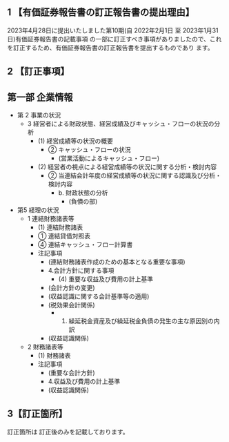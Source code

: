 ## 1 【有価証券報告書の訂正報告書の提出理由】

2023年4月28日に提出いたしました第10期(自 2022年2月1日 至 2023年1月31日)有価証券報告書の記載事項 の一部に訂正すべき事項がありましたので、これを訂正するため、有価証券報告書の訂正報告書を提出するものであり ます。

## 2 【訂正事項】

## 第一部 企業情報

- 第 2 事業の状況
	- 3 経営者による財政状態、経営成績及びキャッシュ・フローの状況の分析
		- (1) 経営成績等の状況の概要
			- ② キャッシュ・フローの状況
				- (営業活動によるキャッシュ・フロー)
		- (2) 経営者の視点による経営成績等の状況に関する分析・検討内容
			- ② 当連結会計年度の経営成績等の状況に関する認識及び分析・検討内容
				- b. 財政状態の分析
					- (負債の部)
- 第5 経理の状況
	- 1 連結財務諸表等
		- (1) 連結財務諸表
		- ① 連結貸借対照表
		- ④ 連結キャッシュ・フロー計算書
		- 注記事項
			- (連結財務諸表作成のための基本となる重要な事項)
			- 4.会計方針に関する事項
				- (4) 重要な収益及び費用の計上基準
			- (会計方針の変更)
			- (収益認識に関する会計基準等の適用)
			- (税効果会計関係)
				- 1. 繰延税金資産及び繰延税金負債の発生の主な原因別の内訳
			- (収益認識関係)
	- 2 財務諸表等
		- (1) 財務諸表
		- 注記事項
			- (重要な会計方針)
			- 4.収益及び費用の計上基準
			- (収益認識関係)

## 3【訂正箇所】

訂正箇所は 訂正後のみを記載しております。